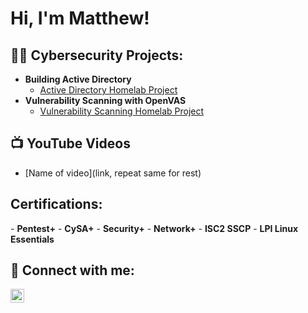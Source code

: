 <h1>Hi, I'm Matthew! </h1>

<h2>👨‍💻 Cybersecurity Projects:</h2>

- <b>Building Active Directory</b>
  - [Active Directory Homelab Project](https://github.com/MatthewSzewczyk/Active-Directory-Lab/tree/main)
- <b>Vulnerability Scanning with OpenVAS</b>
  - [Vulnerability Scanning Homelab Project](https://github.com/MatthewSzewczyk/VulnerabilityScanning) </b>

<h2>📺 YouTube Videos</h2>

- [Name of video](link, repeat same for rest)

<h2>Certifications:</h2>
  - <b>Pentest+</b>
  - <b>CySA+</b>
  - <b>Security+</b>
  - <b>Network+</b>
  - <b>ISC2 SSCP</b>
  - <b>LPI Linux Essentials</b>
<h2> 🤳 Connect with me:</h2>


[<img align="left" alt="MatthewSzewczyk | LinkedIn" width="22px" src="https://cdn.jsdelivr.net/npm/simple-icons@v3/icons/linkedin.svg" />][linkedin]



[linkedin]: https://www.linkedin.com/in/matthew-szewczyk-02b5b229b?lipi=urn%3Ali%3Apage%3Ad_flagship3_profile_view_base_contact_details%3BuZOibWSXR1e0pFW0ymMmzg%3D%3D
